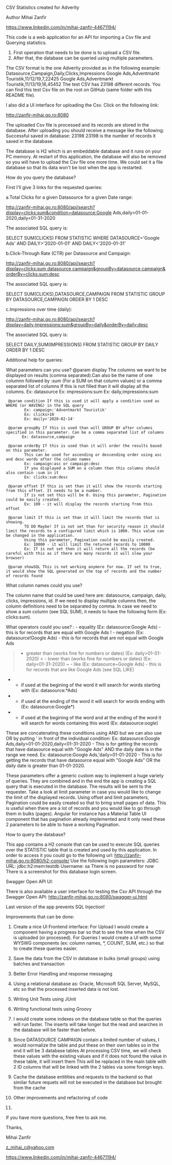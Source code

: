CSV Statistics created for Adverity

Author Mihai Zanfir

https://www.linkedin.com/in/mihai-zanfir-44671194/


This code is a web application for an API for importing a Csv file and Querying statistics.

1. First operation that needs to be done is to upload a CSV file.
2. After that, the database can be queried using multiple parameters.

The CSV format is the one Adverity provided as in the following example:
Datasource,Campaign,Daily,Clicks,Impressions
Google Ads,Adventmarkt Touristik,11/12/19,7,22425
Google Ads,Adventmarkt Touristik,11/13/19,16,45452
The test CSV has 23198 different records. You can find this test Csv file on the root on GitHub (same folder with this README file).

I also did a UI interface for uploading the Csv. Click on the following link:

http://zanfir-mihai.go.ro:8080

The uploaded Csv file is processed and its records are stored in the database.
After uploading you should receive a message like the following: Successful saved in database: 23198
23198 is the number of records it saved in the database.

The database is H2 which is an embeddable database and it runs on your PC memory.
At restart of this application, the database will also be removed so you will have to upload the Csv file one more time.
We could set it a file database so that its data won't be lost when the app is restarted.

How do you query the database?

First I'll give 3 links for the requested queries:

a.Total Clicks for a given Datasource for a given Date range:

http://zanfir-mihai.go.ro:8080/api/search?display=clicks:sum&condition=datasource:Google Ads,daily>01-01-2020,daily<01-31-2020

The associated SQL query is:

SELECT SUM(CLICKS) FROM STATISTIC WHERE DATASOURCE='Google Ads' AND DAILY>'2020-01-01' AND DAILY<'2020-01-31'

b.Click-Through Rate (CTR) per Datasource and Campaign:

http://zanfir-mihai.go.ro:8080/api/search?display=clicks:sum,datasource,campaign&groupBy=datasource,campaign&orderBy=clicks:sum:desc

The associated SQL query is:

SELECT SUM(CLICKS),DATASOURCE,CAMPAIGN FROM STATISTIC GROUP BY DATASOURCE,CAMPAIGN ORDER BY 1 DESC

c.Impressions over time (daily):

http://zanfir-mihai.go.ro:8080/api/search?display=daily,impressions:sum&groupBy=daily&orderBy=daily:desc

The associated SQL query is:

SELECT DAILY,SUM(IMPRESSIONS) FROM STATISTIC GROUP BY DAILY ORDER BY 1 DESC

Additional help for queries:

What parameters can you use?
	 @param display The columns we want to be displayed on results (comma separated).Can also be the name of one columnn followed by :sum (For a SUM on that column values) or a comma separated list of columns
	  		If this is not filled than it will display all the columns.
	  		Ex: datasource
	  		Ex: impressions:sum
			Ex: daily,impressions:sum
	  
	 @param condition If this is used it will apply a condition used as WHERE (or HAVING) in the SQL query
	  		Ex: campaign:'Adventmarkt Touristik'
	  		Ex: clicks>10
	  		Ex: daily>'2020-02-14'
	  
	 @param groupBy If this is used than will GROUP BY after columns specified in this parameter. Can be a comma separated list of columns
	       Ex: datasource,campaign
	       
	 @param orderBy If this is used than it will order the results based on this parameter.
	  		This can be used for ascending or descending order using asc and desc words after the column names 
	  		Ex: campaign:asc or campaign:desc
			If you displayed a SUM on a column then this columns should also contain :sum in it
			Ex: clicks:sum:desc
	  
	 @param offset If this is set than it will show the records starting from this offset. It needs to be a number.
	  		If is not set this will be 0. Using this parameter, Pagination could be easily created.
	  		Ex: 100 - it will display the records starting from this offset
	  
	 @param limit If this is set than it will limit the records that is showing.
	  		TO DO Maybe! If is not set than for security reason it should limit the records to a configured limit which is 1000. This value can be changed in the application.
	  		Using this parameter, Pagination could be easily created.
	  		Ex: 10000 - it will limit the returned records to 10000
	  		Ex: If is not set then it will return all the records (be careful with this as if there are many records it will slow your browser)
	  
	 @param showSQL This is not working anymore for now. If set to true, it would show the SQL generated on the top of records and the number of records found

What column names could you use?

The column name that could be used here are: datasource, campaign, daily, clicks, impressions, id.
If we need to display multiple columns then, the column definitions need to be separated by comma.
In case we need to show a sum column (see SQL SUM), it needs to have the following form (Ex: clicks:sum).

What operators could you use?
: - equality (Ex: datasource:Google Ads) - this is for records that are equal with Google Ads
! - negation (Ex: datasource!Google Ads) - this is for records that are not equal with Google Ads
> - greater than (works fine for numbers or dates) (Ex: daily>01-01-2020)
< - lower than  (works fine for numbers or dates) (Ex: daily<01-31-2020)
~ - like (Ex: datasource~Google Ads) - this is for records that are like Google Ads (see SQL LIKE)
* - if used at the begining of the word it will search for words starting with (Ex: datasource:*Ads)
* - if used at the ending of the word it will search for words ending with (Ex: datasource:Google*)
* - if used at the begining of the word and at the ending of the word it will search for words containing this word (Ex: datasource:*oogle*)

These are concatenating these conditions using AND but we can also use OR by putting ' in front of the individual condition:
Ex: datasource:Google Ads,daily>01-01-2020,daily<01-31-2020 - This is for getting the records that have datasource equal with "Google Ads" AND the daily date is in the range we need.
Ex: datasource:Google Ads,'daily>01-01-2020 - This is for getting the records that have datasource equal with "Google Ads" OR the daily date is greater than 01-01-2020.

These parameters offer a generic custom way to implement a huge variety of queries.
They are combined and in the end the app is creating a SQL query that is executed in the database.
The results will be sent to the requester.
Take a look at limit parameter in case you would like to change the limit of the displayed records.
Using offset and limit parameters, Pagination could be easily created so that to bring small pages of data.
This is useful when there are a lot of records and you would like to go through them in bulks (pages).
Angular for instance has a Material Table UI component that has pagination already implemented and it only need these 2 parameters to be able to have a working Pagination.

How to query the database?

This app contains a H2 console that can be used to execute SQL queries over the STATISTIC table that is created and used by this application.
In order to access it you could go to the following url:
http://zanfir-mihai.go.ro:8080/h2-console/
Use the following login parameters:
JDBC URL: jdbc:h2:mem:testdb
Username: sa
There is no password for now
There is a screenshot for this database login screen.

Swagger Open API UI:

There is also available a user interface for testing the Csv API through the Swagger Open API:
http://zanfir-mihai.go.ro:8080/swagger-ui.html

Last version of the app prevents SQL Injection!

Improvements that can be done:

1. Create a nice UI Frontend interface:
For Upload I would create a component having a progress bar so that to see the time when the CSV is uploaded (or processed). 
For Queries I would create a UI with some WYSWG components (ex: column names, *, COUNT, SUM, etc.) so that to create these queries easier.

2. Save the data from the CSV in database in bulks (small groups) using batches and transaction

3. Better Error Handling and response messaging

4. Using a relational database as: Oracle, Microsoft SQL Server, MySQL, etc so that the processed inserted data is not lost.

5. Writing Unit Tests using JUnit

6. Writing functional tests using Groovy

7. I would create some indexes on the database table so that the queries will run faster. The inserts will take longer but the read and searches in the database will be faster than before.

8. Since DATASOURCE CAMPAIGN contain a limited number of values, I would normalize the table and put these on their own tables so in the end it will be 3 database tables
At processing CSV time, we will check these values with the existing values and if it does not found the value in these table, it will insert them
This will be replaced in the main table with 2 ID columns that will be linked with the 2 tables via some foreign keys.

9. Cache the database entitities and requests to the backend so that similar future requets will not be executed in the database but brought from the cache

10. Other improvements and refactoring of code

11. 


If you have more questions, free free to ask me.

Thanks,

Mihai Zanfir

z_mihai_c@yahoo.com

https://www.linkedin.com/in/mihai-zanfir-44671194/
